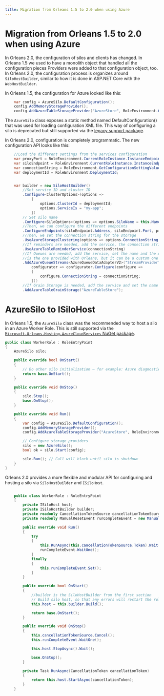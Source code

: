 ```yaml
---
title: Migration from Orleans 1.5 to 2.0 when using Azure
---
```


# Migration from Orleans 1.5 to 2.0 when using Azure

In Orleans 2.0, the configuration of silos and clients has changed.
In Orleans 1.5 we used to have a monolith object that handled all the configuration pieces
Providers were added to that configuration object, too.
In Orleans 2.0, the configuration process is organizes around `SiloHostBuilder`, similar to how it is done in ASP.NET Core with the `WebHostBuilder`.

In Orleans 1.5, the configuration for Azure looked like this:
```csharp
    var config = AzureSilo.DefaultConfiguration();
    config.AddMemoryStorageProvider();
    config.AddAzureTableStorageProvider("AzureStore", RoleEnvironment.GetConfigurationSettingValue("DataConnectionString"));
```

The `AzureSilo` class exposes a static method named DefaultConfiguration() that was used for loading configuration XML file.
This way of configuring a silo is deprecated but still supported via the [legacy support package](https://www.nuget.org/packages/Microsoft.Orleans.Core.Legacy/).

In Orleans 2.0, configuration is completely programmatic.
The new configuration API  looks like this:

```csharp
    //Load the different settings from the services configuration
    var proxyPort = RoleEnvironment.CurrentRoleInstance.InstanceEndpoints["OrleansProxyEndpoint"].IPEndpoint.Port;
    var siloEndpoint = RoleEnvironment.CurrentRoleInstance.InstanceEndpoints["OrleansSiloEndpoint"].IPEndpoint;
    var connectionString = RoleEnvironment.GetConfigurationSettingValue("DataConnectionString");
    var deploymentId = RoleEnvironment.DeploymentId;


    var builder = new SiloHostBuilder()
        //Set service ID and cluster ID
        .Configure<ClusterOptions>(options => 
            {
                options.ClusterId = deploymentId;
                options.ServiceIs = "my-app";
            })
        // Set silo name
        .Configure<SiloOptions>(options => options.SiloName = this.Name)
        //Then, we can configure the different endpoints
        .ConfigureEndpoints(siloEndpoint.Address, siloEndpoint.Port, proxyPort)
        //Then, we set the connection string for the storage
        .UseAzureStorageClustering(options => options.ConnectionString = connectionString)
        //If reminders are needed, add the service, the connection string is required
        .UseAzureTableReminderService(connectionString)
        //If Queues are needed, add the service, set the name and the Adapter, the one shown here
        //is the one provided with Orleans, but it can be a custom one
        .AddAzureQueueStreams<AzureQueueDataAdapterV2>("StreamProvider",
            configurator => configurator.Configure(configure =>
            {
                configure.ConnectionString = connectionString;
            }))
        //If Grain Storage is needed, add the service and set the name
        .AddAzureTableGrainStorage("AzureTableStore");
```

# AzureSilo to ISiloHost
In Orleans 1.5, the `AzureSilo` class was the recommended way to host a silo in an Azure Worker Role.
This is still supported via the [`Microsoft.Orleans.Hosting.AzureCloudServices` NuGet package](https://www.nuget.org/packages/Microsoft.Orleans.Hosting.AzureCloudServices/).

```csharp
public class WorkerRole : RoleEntryPoint
{
    AzureSilo silo;

    public override bool OnStart()
    {
        // Do other silo initialization – for example: Azure diagnostics, etc
        return base.OnStart();
    }

    public override void OnStop()
    {
        silo.Stop();
        base.OnStop();
    }

    public override void Run()
    {
        var config = AzureSilo.DefaultConfiguration();
        config.AddMemoryStorageProvider();
        config.AddAzureTableStorageProvider("AzureStore", RoleEnvironment.GetConfigurationSettingValue("DataConnectionString"));

        // Configure storage providers
        silo = new AzureSilo();
        bool ok = silo.Start(config);

        silo.Run(); // Call will block until silo is shutdown
    }
}
```

Orleans 2.0 provides a more flexible and modular API for configuring and hosting a silo via `SiloHostBuilder` and `ISiloHost`.

```csharp

    public class WorkerRole : RoleEntryPoint
    {
        private ISiloHost host;
        private ISiloHostBuilder builder;
        private readonly CancellationTokenSource cancellationTokenSource = new CancellationTokenSource();
        private readonly ManualResetEvent runCompleteEvent = new ManualResetEvent(false);

        public override void Run()
        {
            try
            {
                this.RunAsync(this.cancellationTokenSource.Token).Wait();
                runCompleteEvent.WaitOne();
            }
            finally
            {
                this.runCompleteEvent.Set();
            }
        }

        public override bool OnStart()
        {
            //builder is the SiloHostBuilder from the first section
            // Build silo host, so that any errors will restart the role instance
            this.host = this.builder.Build();

            return base.OnStart();
        }

        public override void OnStop()
        {
            this.cancellationTokenSource.Cancel();
            this.runCompleteEvent.WaitOne();

            this.host.StopAsync().Wait();

            base.OnStop();
        }

        private Task RunAsync(CancellationToken cancellationToken)
        {
            return this.host.StartAsync(cancellationToken);
        }
    }
```
